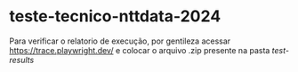 # teste-tecnico-nttdata-2024

Para verificar o relatorio de execução, por gentileza acessar https://trace.playwright.dev/ e colocar o arquivo .zip presente na pasta *test-results*
